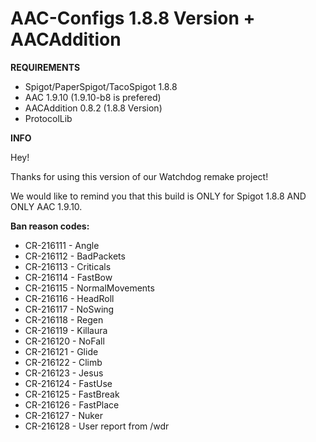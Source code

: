 # AAC-Configs 1.8.8 Version + AACAddition

**REQUIREMENTS** 
* Spigot/PaperSpigot/TacoSpigot 1.8.8
* AAC 1.9.10 (1.9.10-b8 is prefered)
* AACAddition 0.8.2 (1.8.8 Version)
* ProtocolLib



**INFO** 

Hey!

Thanks for using this version of our Watchdog remake project!

We would like to remind you that this build is ONLY for Spigot 1.8.8 AND ONLY AAC 1.9.10.




**Ban reason codes:** 
* CR-216111 - Angle
* CR-216112 - BadPackets
* CR-216113 - Criticals
* CR-216114 - FastBow
* CR-216115 - NormalMovements
* CR-216116 - HeadRoll
* CR-216117 - NoSwing
* CR-216118 - Regen
* CR-216119 - Killaura
* CR-216120 - NoFall
* CR-216121 - Glide
* CR-216122 - Climb
* CR-216123 - Jesus
* CR-216124 - FastUse
* CR-216125 - FastBreak
* CR-216126 - FastPlace
* CR-216127 - Nuker
* CR-216128 - User report from /wdr
